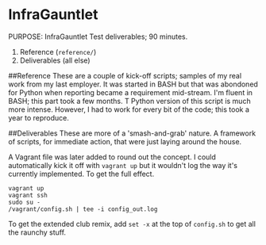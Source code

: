 InfraGauntlet
======

PURPOSE: InfraGauntlet Test deliverables; 90 minutes.

1. Reference (`reference/`)
2. Deliverables (all else)

##Reference
These are a couple of kick-off scripts; samples of my real work from my last employer. It was started in BASH but that was abondoned for Python when reporting became a requirement mid-stream. I'm fluent in BASH; this part took a few months. T Python version of this script is much more intense. However, I had to work for every bit of the code; this took a year to reproduce.

##Deliverables
These are more of a 'smash-and-grab' nature. A framework of scripts, for immediate action, that were just laying around the house.

A Vagrant file was later added to round out the concept. I could automatically kick it off with `vagrant up` but it wouldn't log the way it's currently implemented. To get the full effect.

```
vagrant up
vagrant ssh
sudo su -
/vagrant/config.sh | tee -i config_out.log
```

To get the extended club remix, add `set -x` at the top of `config.sh` to get all the raunchy stuff.
